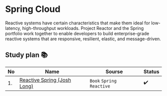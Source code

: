 # Spring Cloud 
Reactive systems have certain characteristics that make them ideal for low-latency, high-throughput workloads. Project Reactor and the Spring portfolio work together to enable developers to build enterprise-grade reactive systems that are responsive, resilient, elastic, and message-driven.

## Study plan 📚
|No|Name|Sourse|Status|
|--|----|------|------|
|1.|[Reactive Spring (Josh Long)](https://github.com/abbos0123/Spring/tree/main/Spring-Reactive/Reactive-Spring-Josh-Long)|```Book``` ```Spring Reactive```|✔️|
